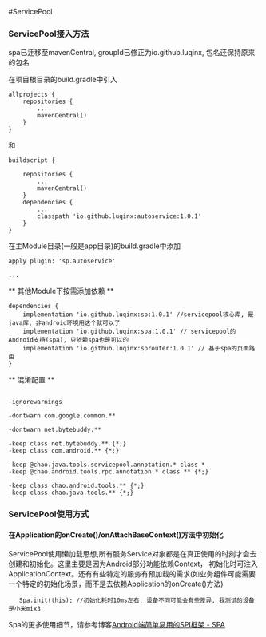 #ServicePool


### ServicePool接入方法

spa已迁移至mavenCentral, groupId已修正为io.github.luqinx, 包名还保持原来的包名

在项目根目录的build.gradle中引入 

```
allprojects {
    repositories {
        ...
        mavenCentral()
    }
}
```

和
 
```
buildscript {

    repositories {
        ...
        mavenCentral()
    }
    dependencies {
        ...
        classpath 'io.github.luqinx:autoservice:1.0.1'
    }
}
```

在主Module目录(一般是app目录)的build.gradle中添加 

```
apply plugin: 'sp.autoservice'

...
```

** 其他Module下按需添加依赖 **
```
dependencies {
    implementation 'io.github.luqinx:sp:1.0.1' //servicepool核心库, 是java库, 非android环境用这个就可以了
    implementation 'io.github.luqinx:spa:1.0.1' // servicepool的Android支持(spa), 只依赖spa也是可以的
    implementation 'io.github.luqinx:sprouter:1.0.1' // 基于spa的页面路由
}
```

** 混淆配置 **

```

-ignorewarnings

-dontwarn com.google.common.**

-dontwarn net.bytebuddy.**

-keep class net.bytebuddy.** {*;}
-keep class com.android.** {*;}

-keep @chao.java.tools.servicepool.annotation.* class *
-keep @chao.android.tools.rpc.annotation.* class ** {*;}

-keep class chao.android.tools.** {*;}
-keep class chao.java.tools.** {*;}

```

### ServicePool使用方式

#### 在Application的onCreate()/onAttachBaseContext()方法中初始化 
ServicePool使用懒加载思想,所有服务Service对象都是在真正使用的时刻才会去创建和初始化。这里主要是因为Android部分功能依赖Context，
初始化时可注入ApplicationContext。还有有些特定的服务有预加载的需求(如业务组件可能需要一个特定的初始化场景，而不是去依赖Application的onCreate()方法)

```
   Spa.init(this); //初始化耗时10ms左右, 设备不同可能会有些差异, 我测试的设备是小米mix3
```

Spa的更多使用细节，请参考博客[Android端简单易用的SPI框架 - SPA](https://juejin.im/post/6872335132229894158)




 
